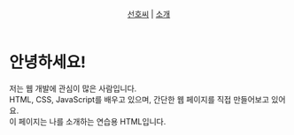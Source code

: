 <!DOCTYPE html>
<html lang="ko">
<head>
  <meta charset="UTF-8" />
  <meta name="viewport" content="width=device-width, initial-scale=1.0"/>
  <title>간단한 소개 페이지</title>
</head>
<body>

  <header>
    <nav>
      <a href="https://kbusunho.github.io/hello/">선호씨</a> |
      <a href="#">소개</a>
    </nav>
  </header>

  <main>
    <h1>안녕하세요!</h1>
    <p>저는 웹 개발에 관심이 많은 사람입니다.<br>
    HTML, CSS, JavaScript를 배우고 있으며, 간단한 웹 페이지를 직접 만들어보고 있어요.<br>
    이 페이지는 나를 소개하는 연습용 HTML입니다.</p>
  </main>

</body>
</html>
